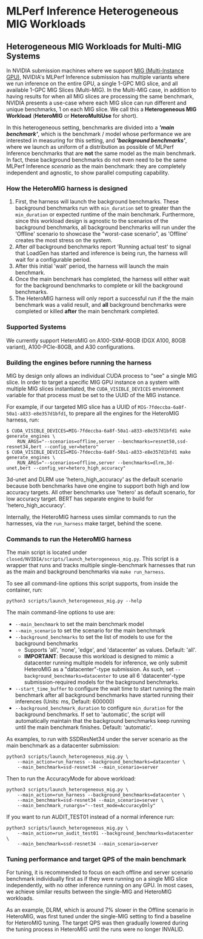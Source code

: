 # MLPerf Inference Heterogeneous MIG Workloads
## Heterogeneous MIG Workloads for Multi-MIG Systems

In NVIDIA submission machines where we support [MIG (Multi-Instance GPU)](https://www.nvidia.com/en-us/technologies/multi-instance-gpu/), NVIDIA's MLPerf Inference submission has multiple variants where we run inference on the entire GPU, a single 1-GPC MIG slice, and all available 1-GPC MIG Slices (Multi-MIG). In the Multi-MIG case, in addition to having results for when all MIG slices are processing the same benchmark, NVIDIA presents a use-case where each MIG slice can run different and unique benchmarks, 1 on each MIG slice. We call this a **Heterogeneous MIG Workload** (**HeteroMIG** or **HeteroMultiUse** for short).

In this heterogeneous setting, benchmarks are divided into a ***'main benchmark'***, which is the benchmark / model whose performance we are interested in measuring for this setting, and ***'background benchmarks'***, where we launch as uniform of a distribution as possible of MLPerf Inference benchmarks that are **not** the same model as the main benchmark. In fact, these background benchmarks do not even need to be the same MLPerf Inference *scenario* as the main benchmark: they are completely independent and agnostic, to show parallel computing capability.

### How the HeteroMIG harness is designed

1. First, the harness will launch the background benchmarks. These background benchmarks run with `min_duration` set to greater than the `min_duration` or expected runtime of the main benchmark. Furthermore, since this workload design is agnostic to the scenarios of the background benchmarks, all background benchmarks will run under the 'Offline' scenario to showcase the "worst-case scenario", as 'Offline' creates the most stress on the system.
2. After *all* background benchmarks report 'Running actual test' to signal that LoadGen has started and inference is being run, the harness will wait for a configurable period.
3. After this initial 'wait' period, the harness will launch the main benchmark.
4. Once the main benchmark has completed, the harness will either wait for the background benchmarks to complete or kill the background benchmarks.
5. The HeteroMIG harness will only report a successful run if the the main benchmark was a valid result, and **all** background benchmarks were completed or killed **after** the main benchmark completed.

### Supported Systems

We currently support HeteroMIG on A100-SXM-80GB (DGX A100, 80GB variant), A100-PCIe-80GB, and A30 configurations.

### Building the engines before running the harness

MIG by design only allows an individual CUDA process to "see" a single MIG slice. In order to target a specific MIG GPU instance on a system with multiple MIG slices instantiated, the `CUDA_VISIBLE_DEVICES` environment variable for that process must be set to the UUID of the MIG instance.

For example, if our targeted MIG slice has a UUID of `MIG-7fdeccba-6a8f-50a1-a833-e8e357d1bfd1`, to prepare all the engines for the HeteroMIG harness, run:

```
$ CUDA_VISIBLE_DEVICES=MIG-7fdeccba-6a8f-50a1-a833-e8e357d1bfd1 make generate_engines \
    RUN_ARGS="--scenarios=offline,server --benchmarks=resnet50,ssd-resnet34,bert --config_ver=hetero"
$ CUDA_VISIBLE_DEVICES=MIG-7fdeccba-6a8f-50a1-a833-e8e357d1bfd1 make generate_engines \
    RUN_ARGS="--scenarios=offline,server --benchmarks=dlrm,3d-unet,bert --config_ver=hetero_high_accuracy"
```
3d-unet and DLRM use 'hetero_high_accuracy' as the default scenario because both benchmarks have one engine to support both high and low accuracy targets. All other benchmarks use 'hetero' as default scenario, for low accuracy target. BERT has separate engine to build for 'hetero_high_accuracy'.

Internally, the HeteroMIG harness uses similar commands to run the harnesses, via the `run_harness` make target, behind the scene.

### Commands to run the HeteroMIG harness

The main script is located under `closed/NVIDIA/scripts/launch_heterogeneous_mig.py`. This script is a wrapper that runs and tracks multiple single-benchmark harnesses that run as the main and background benchmarks via `make run_harness`.

To see all command-line options this script supports, from inside the container, run:

```
python3 scripts/launch_heterogeneous_mig.py --help
```
The main command-line options to use are:

- `--main_benchmark` to set the main benchmark model
- `--main_scenario` to set the scenario for the main benchmark
- `--background_benchmarks` to set the list of models to use for the background benchmarks
    - Supports 'all', 'none', 'edge', and 'datacenter' as values. Default: 'all'.
    - **IMPORTANT**: Because this workload is designed to mimic a datacenter running multiple models for inference, we only submit HeteroMIG as a "datacenter"-type submission. As such, set `--background_benchmarks=datacenter` to use all 6 'datacenter'-type submission-required models for the background benchmarks.
- `--start_time_buffer` to configure the wait time to start running the main benchmark after all background benchmarks have started running their inferences (Units: ms, Default: 600000)
- `--background_benchmark_duration` to configure `min_duration` for the background benchmarks. If set to 'automatic', the script will automatically maintain that the background benchmarks keep running until the main benchmark finishes. Default: 'automatic'.

As examples, to run with SSDResNet34 under the server scenario as the main benchmark as a datacenter submission:

```
python3 scripts/launch_heterogeneous_mig.py \
    --main_action=run_harness --background_benchmarks=datacenter \
    --main_benchmark=ssd-resnet34 --main_scenario=server
```
Then to run the AccuracyMode for above workload:

```
python3 scripts/launch_heterogeneous_mig.py \
    --main_action=run_harness --background_benchmarks=datacenter \
    --main_benchmark=ssd-resnet34 --main_scenario=server \
    --main_benchmark_runargs="--test_mode=AccuracyOnly"
```
If you want to run AUDIT_TEST01 instead of a normal inference run:

```
python3 scripts/launch_heterogeneous_mig.py \
    --main_action=run_audit_test01 --background_benchmarks=datacenter \
    --main_benchmark=ssd-resnet34 --main_scenario=server
```
### Tuning performance and target QPS of the main benchmark

For tuning, it is recommended to focus on each offline and server scenario benchmark individually first as if they were running on a single MIG slice independently, with no other inference running on any GPU. In most cases, we achieve similar results between the single-MIG and HeteroMIG workloads.

As an example, DLRM, which is around 7% slower in the Offline scenario in HeteroMIG, was first tuned under the single-MIG setting to find a baseline for HeteroMIG tuning. The target QPS was then gradually lowered during the tuning process in HeteroMIG until the runs were no longer INVALID.

